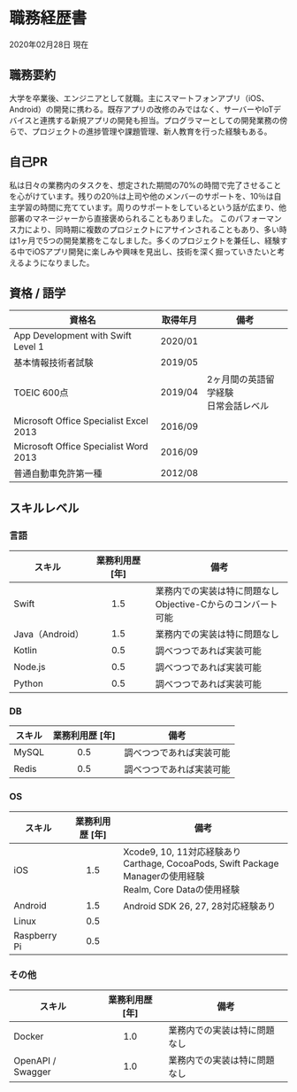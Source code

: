 # 職務経歴書

2020年02月28日 現在

## 職務要約

大学を卒業後、エンジニアとして就職。主にスマートフォンアプリ（iOS、Android）の開発に携わる。既存アプリの改修のみではなく、サーバーやIoTデバイスと連携する新規アプリの開発も担当。プログラマーとしての開発業務の傍らで、プロジェクトの進捗管理や課題管理、新人教育を行った経験もある。

## 自己PR

私は日々の業務内のタスクを、想定された期間の70%の時間で完了させることを心がけています。残りの20％は上司や他のメンバーのサポートを、10％は自主学習の時間に充てています。周りのサポートをしているという話が広まり、他部署のマネージャーから直接褒められることもありました。
このパフォーマンス力により、同時期に複数のプロジェクトにアサインされることもあり、多い時は1ヶ月で5つの開発業務をこなしました。多くのプロジェクトを兼任し、経験する中でiOSアプリ開発に楽しみや興味を見出し、技術を深く掘っていきたいと考えるようになりました。

## 資格 / 語学

|資格名|取得年月|備考|
|-|-|-|
|App Development with Swift Level 1|2020/01||
|基本情報技術者試験|2019/05||
|TOEIC 600点|2019/04|2ヶ月間の英語留学経験<br>日常会話レベル|
|Microsoft Office Specialist Excel 2013|2016/09||
|Microsoft Office Specialist Word 2013|2016/09||
|普通自動車免許第一種|2012/08||

## スキルレベル

### 言語

|スキル|業務利用歴 [年]|備考|
|-|:-:|-|
|Swift|1.5|業務内での実装は特に問題なし<br>Objective-Cからのコンバート可能|
|Java（Android）|1.5|業務内での実装は特に問題なし|
|Kotlin|0.5|調べつつであれば実装可能|
|Node.js|0.5|調べつつであれば実装可能|
|Python|0.5|調べつつであれば実装可能|

### DB

|スキル|業務利用歴 [年]|備考|
|-|:-:|-|
|MySQL|0.5|調べつつであれば実装可能|
|Redis|0.5|調べつつであれば実装可能|

### OS

|スキル|業務利用歴 [年]|備考|
|-|:-:|-|
|iOS|1.5|Xcode9, 10, 11対応経験あり<br>Carthage, CocoaPods, Swift Package Managerの使用経験<br>Realm, Core Dataの使用経験|
|Android|1.5|Android SDK 26, 27, 28対応経験あり|
|Linux|0.5||
|Raspberry Pi|0.5||

### その他

|スキル|業務利用歴 [年]|備考|
|-|:-:|-|
|Docker|1.0|業務内での実装は特に問題なし|
|OpenAPI / Swagger|1.0|業務内での実装は特に問題なし|